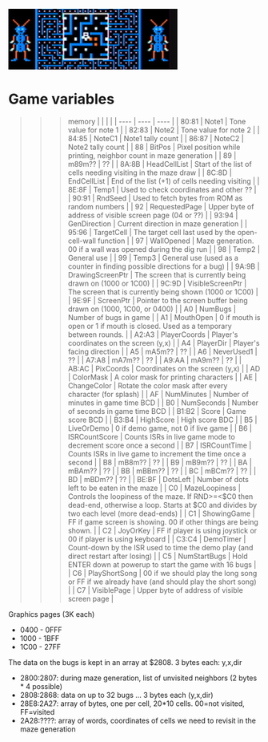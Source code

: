 ![RAM](megabug.jpg)

# Game variables

>>> memory
| | | |
| ----  | ---- | ---- |
| 80:81 | Note1 | Tone value for note 1 |
| 82:83 | Note2 | Tone value for note 2 |
| 84:85 | NoteC1 | Note1 tally count |
| 86:87 | NoteC2 | Note2 tally count |
| 88    | BitPos | Pixel position while printing, neighbor count in maze generation |
| 89    | m89m?? | ?? |
| 8A:8B | HeadCellList | Start of the list of cells needing visiting in the maze draw |
| 8C:8D | EndCellList | End of the list (+1) of cells needing visiting |
| 8E:8F | Temp1 | Used to check coordinates and other ?? |
| 90:91 | RndSeed | Used to fetch bytes from ROM as random numbers |
| 92    | RequestedPage | Upper byte of address of visible screen page (04 or ??) |
| 93:94 | GenDirection | Current direction in maze generation |
| 95:96 | TargetCell | The target cell last used by the open-cell-wall function |
| 97    | WallOpened | Maze generation. 00 if a wall was opened during the dig run |
| 98    | Temp2 | General use |
| 99    | Temp3 | General use (used as a counter in finding possible directions for a bug) |
| 9A:9B | DrawingScreenPtr | The screen that is currently being drawn on (1000 or 1C00) |
| 9C:9D | VisibleScreenPtr | The screen that is currently being shown (1000 or 1C00) |
| 9E:9F | ScreenPtr | Pointer to the screen buffer being drawn on (1000, 1C00, or 0400) |
| A0    | NumBugs | Number of bugs in game | 
| A1    | MouthOpen | 0 if mouth is open or 1 if mouth is closed. Used as a temporary between rounds. |
| A2:A3 | PlayerCoords | Player's coordinates on the screen (y,x) |
| A4    | PlayerDir | Player's facing direction |
| A5    | mA5m?? | ?? |
| A6    | NeverUsed1 | ?? |
| A7:A8 | mA7m?? | ?? |
| A9:AA | mA9m?? | ?? |
| AB:AC | PixCoords | Coordinates on the screen (y,x) |
| AD    | ColorMask | A color mask for printing characters |
| AE    | ChangeColor | Rotate the color mask after every character (for splash) |
| AF    | NumMinutes | Number of minutes in game time BCD |
| B0    | NumSeconds | Number of seconds in game time BCD |
| B1:B2 | Score | Game score BCD |
| B3:B4 | HighScore | High score BDC |
| B5    | LiveOrDemo | 0 if demo game, not 0 if live game |
| B6    | ISRCountScore | Counts ISRs in live game mode to decrement score once a second |
| B7    | ISRCountTime  | Counts ISRs in live game to increment the time once a second |
| B8    | mB8m?? | ?? |
| B9    | mB9m?? | ?? |
| BA    | mBAm?? | ?? |
| BB    | mBBm?? | ?? |
| BC    | mBCm?? | ?? |
| BD    | mBDm?? | ?? |
| BE:BF | DotsLeft | Number of dots left to be eaten in the maze |
| C0    | MazeLoopiness | Controls the loopiness of the maze. If RND>=<$C0 then dead-end, otherwise a loop. Starts at $C0 and divides by two each level (more dead-ends)  |
| C1    | ShowingGame | FF if game screen is showing. 00 if other things are being shown. |
| C2    | JoyOrKey | FF if player is using joystick or 00 if player is using keyboard |
| C3:C4 | DemoTimer | Count-down by the ISR used to time the demo play (and direct restart after losing) |
| C5    | NumStartBugs  | Hold ENTER down at powerup to start the game with 16 bugs |
| C6    | PlayShortSong | 00 if we should play the long song or FF if we already have (and should play the short song) |
| C7    | VisiblePage   | Upper byte of address of visible screen page  |

Graphics pages (3K each)
  * 0400 - 0FFF
  * 1000 - 1BFF
  * 1C00 - 27FF
  
The data on the bugs is kept in an array at $2808. 3 bytes each: y,x,dir

  * 2800:2807: during maze generation, list of unvisited neighbors (2 bytes * 4 possible)
  * 2808:2868: data on up to 32 bugs ... 3 bytes each (y,x,dir)
  * 28E8:2A27: array of bytes, one per cell, 20*10 cells. 00=not visited, FF=visited
  * 2A28:????: array of words, coordinates of cells we need to revisit in the maze generation
